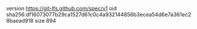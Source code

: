 version https://git-lfs.github.com/spec/v1
oid sha256:df16073077b29ca1527d61c0c4a932144856b3ecea54d6e7a361ec28baead918
size 894
